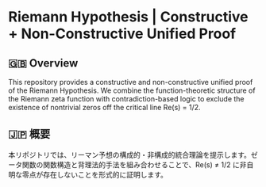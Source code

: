 # Riemann Hypothesis | Constructive + Non-Constructive Unified Proof

## 🇬🇧 Overview
This repository provides a constructive and non-constructive unified proof of the Riemann Hypothesis. We combine the function-theoretic structure of the Riemann zeta function with contradiction-based logic to exclude the existence of nontrivial zeros off the critical line Re(s) = 1/2.

## 🇯🇵 概要
本リポジトリでは、リーマン予想の構成的・非構成的統合理論を提示します。ゼータ関数の関数構造と背理法的手法を組み合わせることで、Re(s) ≠ 1/2 に非自明な零点が存在しないことを形式的に証明します。
